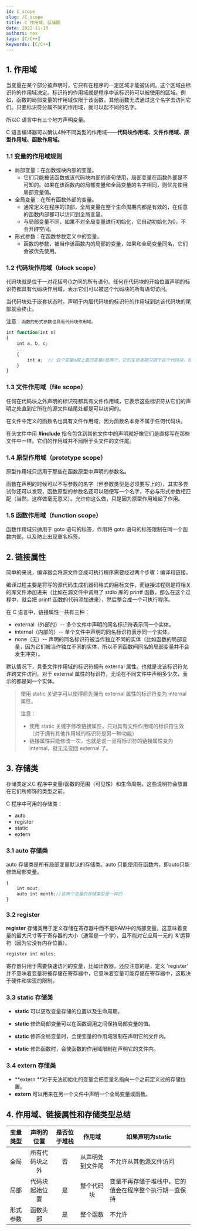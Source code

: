 ```yaml
---
id: C_scope
slug: /C_scope
title: C 作用域、存储期
date: 2022-11-10
authors: nox
tags: [C/C++]
keywords: [C/C++]
---
```


<!-- truncate -->

## 1. 作用域

当变量在某个部分被声明时，它只有在程序的一定区域才能被访问。这个区域由标识符的作用域决定。标识符的作用域就是程序中该标识符可以被使用的区域。例如，函数的局部变量的作用域仅限于该函数，其他函数无法通过这个名字去访问它们。只要标识符分属不同的作用域，就可以起不同的名字。

所以C 语言中有三个地方声明变量。

C 语言编译器可以确认4种不同类型的作用域——**代码块作用域、文件作用域、原型作用域、函数作用域。**

### 1.1 变量的作用域规则

- 局部变量：在函数或块内部的变量。
  - 它们只能被该函数或该代码块内部的语句使用，局部变量在函数外部是不可知的。如果在该函数内的局部变量和全局变量的名字相同，则优先使用局部变量值。
- 全局变量：在所有函数外部的变量。
  - 通常定义在程序的顶部，全局变量在整个生命周期内都是有效的，在任意的函数内部都可以访问到全局变量。
  - 与局部变量不同，如果不对全局变量进行初始化，它自动初始化为0，不会开辟空间。
- 形式参数：在函数参数定义中的变量。
  - 函数的参数，被当作该函数内的局部的变量，如果和全局变量同名，它们会被优先使用。

### 1.2 代码块作用域（block scope）

代码块就是位于一对花括号{}之间的所有语句。任何在代码块的开始位置声明的标识符都具有代码块作用域，表示它们可以被这个代码块的所有语句访问。

当代码块处于嵌套状态时。声明于内层代码块的标识符的作用域到达该代码块的尾部就会终止。

注意：`函数的形式参数也具有代码块作用域。`

```jsx showLineNumbers
int function(int n)
{
    int a, b, c;
    ...
    {
        int a;  // 这个变量a跟上面的变量a是两个，它的生命周期只限于这个代码块，但是在该代码块内它会被优先使用
    }
}
```

### 1.3 文件作用域（file scope）

任何在代码块之外声明的标识符都具有文件作用域，它表示这些标识符从它们的声明之处直到它所在的源文件结尾处都是可以访问的。

在文件中定义的函数名也具有文件作用域，因为函数名本身不属于任何代码块。

在头文件中用 **#include** 指令包含到其他文件中的声明就好像它们是直接写在那些文件中一样。它们的作用域并不局限于头文件的文件尾。

### 1.4 原型作用域（prototype scope）

原型作用域只适用于那些在函数原型中声明的参数名。

函数在声明的时候可以不写参数的名字（但参数类型是必须要写上的），其实多尝试你还可以发现，函数原型的参数名还可以随便写一个名字，不必与形式参数相匹配（当然，这样做毫无意义）。允许你这么做，只是因为原型作用域起了作用。

### 1.5 函数作用域（function scope）

函数作用域只适用于 goto 语句的标签，作用将 goto 语句的标签限制在同一个函数内部，以及防止出现重名标签。

## 2. 链接属性

简单的来说，编译器会将源文件变成可执行程序需要经过两个步骤：编译和链接。

编译过程主要是将写的源代码生成机器码格式的目标文件，而链接过程则是将相关的库文件添加进来（比如在源文件中调用了 stdio 库的 printf 函数，那么在这个过程中，就会把 printf 函数的代码添加进来），然后整合成一个可执行程序。

在 C 语言中，链接属性一共有三种：

- external（外部的）-- 多个文件中声明的同名标识符表示同一个实体。
- internal（内部的）-- 单个文件中声明的同名标识符表示同一个实体。
- none（无）-- 声明的同名标识符被当作独立不同的实体（比如函数的局部变量，因为它们被当作独立不同的实体，所以不同函数间同名的局部变量并不会发生冲突）。

默认情况下，具备文件作用域的标识符拥有 external 属性。也就是说该标识符允许跨文件访问。对于 external 属性的标识符，无论在不同文件中声明多少次，表示的都是同一个实体。

> 使用 static 关键字可以使得原先拥有 external 属性的标识符变为 internal 属性。
>
> 注意：
>
> + 使用 static 关键字修改链接属性，只对具有文件作用域的标识符生效（对于拥有其他作用域的标识符是另一种功能）
> + 链接属性只能修改一次，也就是说一旦将标识符的链接属性变为 internal，就无法变回 external 了。

## 3. 存储类

存储类定义C 程序中变量/函数的范围（可见性）和生命周期。这些说明符会放置在它们所修饰的类型之前。

C 程序中可用的存储类：

+ auto
+ register
+ static
+ extern

### 3.1 auto 存储类

auto 存储类是所有局部变量默认的存储类。auto 只能使用在函数内，即auto只能修饰局部变量。

```jsx showLineNumbers
{
	int mout;
	auto int month;//这两个变量的存储类型是一样的
}
```

### 3.2 register

**register** 存储类用于定义存储在寄存器中而不是RAM中的局部变量。这意味着变量的最大尺寸等于寄存器的大小（通常是一个字），且不能对它应用一元的 ‘&’运算符（因为它没有内存位置）。

```jsx showLineNumbers
register int miles;
```

寄存器只用于需要快速访问的变量，比如计数器。还应注意的是，定义 'register' 并不意味着变量将被存储在寄存器中，它意味着变量可能存储在寄存器中，这取决于硬件和实现的限制。

### 3.3 static 存储类

+ **static** 可以更改变量存储的位置以及生命周期。

+ **static** 修饰局部变量可以在函数调用之间保持局部变量的值。
+ **static** 修饰全局变量时，会使变量的作用域限制在声明它的文件内。
+ **static** 修饰函数时，会使函数的作用域限制在声明它的文件内。

### 3.4 extern 存储类

+ **extern **对于无法初始化的变量会把变量名指向一个之前定义过的存储位置。
+ **extern** 可以用来在另一个文件中声明一个全局变量或函数。

## 4. 作用域、链接属性和存储类型总结

| 变量类型 |   声明的位置   | 是否位于堆栈 |      作用域      | 如果声明为static                                       |
| :------: | :------------: | :----------: | :--------------: | ------------------------------------------------------ |
|   全局   | 所有代码块之外 |      否      | 从声明处到文件尾 | 不允许从其他源文件访问                                 |
|   局部   | 代码块起始位置 |      是      |    整个代码块    | 变量不再存储于堆栈中，它的值会在程序整个执行期一直保持 |
| 形式参数 |    函数头部    |      是      |     整个函数     | 不允许                                                 |







